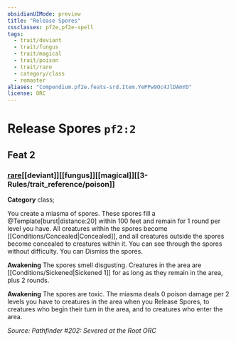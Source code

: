 ```yaml
---
obsidianUIMode: preview
title: "Release Spores"
cssclasses: pf2e,pf2e-spell
tags:
  - trait/deviant
  - trait/fungus
  - trait/magical
  - trait/poison
  - trait/rare
  - category/class
  - remaster
aliases: "Compendium.pf2e.feats-srd.Item.YePPw9Oc4JlDAmYD"
license: ORC
---
```

# Release Spores `pf2:2`
## Feat 2
### [rare](rare "Rare Rarity Trait")[[deviant]][[fungus]][[magical]][[3-Rules/trait_reference/poison]]

**Category** class; 




You create a miasma of spores. These spores fill a @Template\[burst|distance:20\] within 100 feet and remain for 1 round per level you have. All creatures within the spores become [[Conditions/Concealed|Concealed]], and all creatures outside the spores become concealed to creatures within it. You can see through the spores without difficulty. You can Dismiss the spores.

**Awakening** The spores smell disgusting. Creatures in the area are [[Conditions/Sickened|Sickened 1]] for as long as they remain in the area, plus 2 rounds.

**Awakening** The spores are toxic. The miasma deals 0 poison damage per 2 levels you have to creatures in the area when you Release Spores, to creatures who begin their turn in the area, and to creatures who enter the area.

*Source: Pathfinder #202: Severed at the Root*
*ORC*